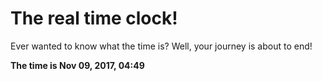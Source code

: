 # The real time clock!

Ever wanted to know what the time is? Well, your journey is about to end!

**The time is Nov 09, 2017, 04:49**